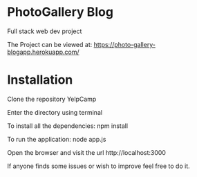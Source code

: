 # PhotoGallery Blog

Full stack web dev project

The Project can be viewed at: https://photo-gallery-blogapp.herokuapp.com/



# Installation

Clone the repository YelpCamp

Enter the directory using terminal

To install all the dependencies: npm install

To run the application: node app.js

Open the browser and visit the url http://localhost:3000

If anyone finds some issues or wish to improve feel free to do it.
